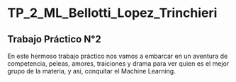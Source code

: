 # TP_2_ML_Bellotti_Lopez_Trinchieri

## Trabajo Práctico N°2

En este hermoso trabajo práctico nos vamos a embarcar en un aventura de competencia,
peleas, amores, traiciones y drama para ver quien es el mejor grupo de la materia, y así,
conquitar el Machine Learning.